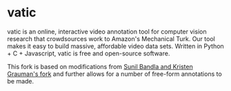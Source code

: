 # vatic
vatic is an online, interactive video annotation tool for computer vision research that crowdsources work to Amazon's Mechanical Turk. Our tool makes it easy to build massive, affordable video data sets. Written in Python + C + Javascript, vatic is free and open-source software.

This fork is based on modifications from [Sunil Bandla and Kristen Grauman's fork](http://vision.cs.utexas.edu/projects/active-untrimmed/) and further allows for a number of free-form annotations to be made.
